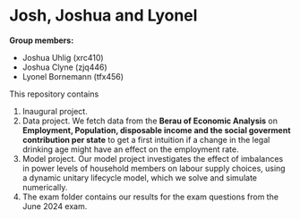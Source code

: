 # Josh, Joshua and Lyonel

**Group members:**
- Joshua Uhlig (xrc410)
- Joshua Clyne (zjq446)
- Lyonel Bornemann (tfx456)

This repository contains  
1. Inaugural project. 
2. Data project. We fetch data from the **Berau of Economic Analysis** on **Employment, Population, disposable income and the social goverment contribution per state** to get a first intuition if a change in the legal drinking age might have an effect on the employment rate.
3. Model project. Our model project investigates the effect of imbalances in power levels of household members on labour supply choices, using a dynamic unitary lifecycle model, which we solve and simulate numerically.
4. The exam folder contains our results for the exam questions from the June 2024 exam.
